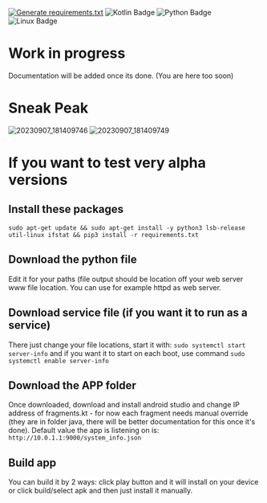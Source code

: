 [![Generate requirements.txt](https://github.com/marek-guran/linux-server-info/actions/workflows/requirements_generator.yml/badge.svg)](https://github.com/marek-guran/linux-server-info/actions/workflows/requirements_generator.yml) ![Kotlin Badge](https://img.shields.io/badge/-Kotlin-0095D5?logo=kotlin&logoColor=white) ![Python Badge](https://img.shields.io/badge/python-3670A0?style=for-the-badge&logo=python&logoColor=ffdd54) ![Linux Badge](https://img.shields.io/badge/-Linux-grey?logo=linux)
# Work in progress
Documentation will be added once its done. (You are here too soon)
# Sneak Peak
![20230907_181409746](https://github.com/marek-guran/linux-server-info/assets/26904790/7ad7f24e-e40d-4fd9-9048-00f0f90e5e4b)
![20230907_181409749](https://github.com/marek-guran/linux-server-info/assets/26904790/f10bc69f-ad4b-49e5-88a5-57199058c67e)

# If you want to test very alpha versions
## Install these packages
```sudo apt-get update && sudo apt-get install -y python3 lsb-release util-linux ifstat && pip3 install -r requirements.txt```
## Download the python file
Edit it for your paths (file output should be location off your web server www file location. You can use for example httpd as web server.
## Download service file (if you want it to run as a service)
There just change your file locations, start it with:
```sudo systemctl start server-info```
and if you want it to start on each boot, use command
```sudo systemctl enable server-info```
## Download the APP folder
Once downloaded, download and install android studio and change IP address of fragments.kt - for now each fragment needs manual override (they are in folder java, there will be better documentation for this once it's done). Default value the app is listening on is: `http://10.0.1.1:9000/system_info.json`
## Build app
You can build it by 2 ways: click play button and it will install on your device or click build/select apk and then just install it manually.
